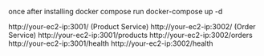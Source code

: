once after installing docker compose run docker-compose up -d

http://your-ec2-ip:3001/ (Product Service)
http://your-ec2-ip:3002/ (Order Service)
http://your-ec2-ip:3001/products
http://your-ec2-ip:3002/orders
http://your-ec2-ip:3001/health
http://your-ec2-ip:3002/health
